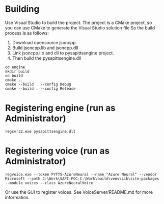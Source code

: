 # Building

Use Visual Studio  to build the project. The project is a CMake project, so you can use CMake to generate the Visual Studio solution file
So the build process is as follows:

1. Download opensource jsoncpp.
2. Build jsoncpp.lib and jsoncpp.dll
3. Link jsoncpp.lib and dll to pysapittsengine project.
4. Then build the pysapittsengine.dll


```
cd engine
mkdir build
cd build
cmake ..
cmake --build . --config Debug
cmake --build . --config Release
```

# Registering engine (run as Administrator)
```
regsvr32.exe pysapittsengine.dll
```

# Registering voice (run as Administrator)
```
regvoice.exe --token PYTTS-AzureNeural --name "Azure Neural" --vendor Microsoft --path C:\Work\SAPI-POC;C:\Work\build\venv\Lib\site-packages --module voices --class AzureNeuralVoice
```

Or use the GUI to register voices.
See VoiceServer/README.md for more information.